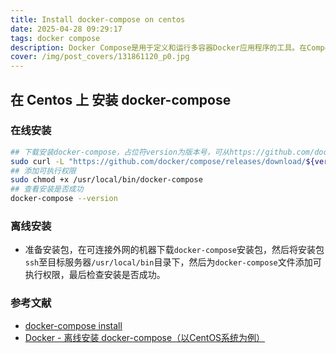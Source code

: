 ```yaml
---
title: Install docker-compose on centos
date: 2025-04-28 09:29:17
tags: docker compose
description: Docker Compose是用于定义和运行多容器Docker应用程序的工具。在Compose中，可以使用YAML文件来配置应用程序的服务。 然后运行一条命令，即可从配置中创建并启动所有服务。 使用Compose可在一台主计算机上方便地协调多个容器映像。
cover: /img/post_covers/131861120_p0.jpg
---
```


## 在 Centos 上 安装 docker-compose

### 在线安装

  ```bash
  ## 下载安装docker-compose，占位符version为版本号，可从https://github.com/docker/compose/releases查阅选择
  sudo curl -L "https://github.com/docker/compose/releases/download/${version}/docker-compose-$(uname -s)-$(uname -m)" -o /usr/local/bin/docker-compose
  ## 添加可执行权限
  sudo chmod +x /usr/local/bin/docker-compose
  ## 查看安装是否成功
  docker-compose --version
  ```

### 离线安装
  
* 准备安装包，在可连接外网的机器下载```docker-compose```安装包，然后将安装包```ssh```至目标服务器```/usr/local/bin```目录下，然后为```docker-compose```文件添加可执行权限，最后检查安装是否成功。

### 参考文献

* [docker-compose install](https://docs.docker.com/compose/install/)
* [Docker - 离线安装 docker-compose（以CentOS系统为例）](https://www.hangge.com/blog/cache/detail_2469.html)
